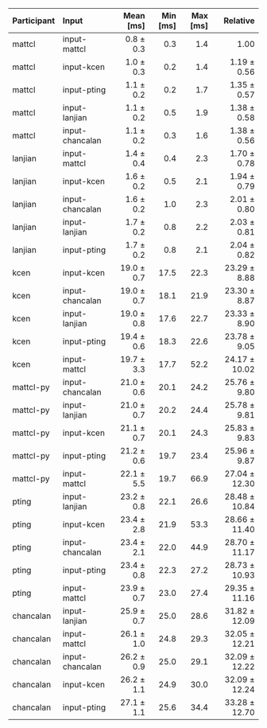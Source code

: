 | Participant | Input | Mean [ms] | Min [ms] | Max [ms] | Relative |
|:---|:---|---:|---:|---:|---:|
| mattcl | input-mattcl | 0.8 ± 0.3 | 0.3 | 1.4 | 1.00 |
| mattcl | input-kcen | 1.0 ± 0.3 | 0.2 | 1.4 | 1.19 ± 0.56 |
| mattcl | input-pting | 1.1 ± 0.2 | 0.2 | 1.7 | 1.35 ± 0.57 |
| mattcl | input-lanjian | 1.1 ± 0.2 | 0.5 | 1.9 | 1.38 ± 0.58 |
| mattcl | input-chancalan | 1.1 ± 0.2 | 0.3 | 1.6 | 1.38 ± 0.56 |
| lanjian | input-mattcl | 1.4 ± 0.4 | 0.4 | 2.3 | 1.70 ± 0.78 |
| lanjian | input-kcen | 1.6 ± 0.2 | 0.5 | 2.1 | 1.94 ± 0.79 |
| lanjian | input-chancalan | 1.6 ± 0.2 | 1.0 | 2.3 | 2.01 ± 0.80 |
| lanjian | input-lanjian | 1.7 ± 0.2 | 0.8 | 2.2 | 2.03 ± 0.81 |
| lanjian | input-pting | 1.7 ± 0.2 | 0.8 | 2.1 | 2.04 ± 0.82 |
| kcen | input-kcen | 19.0 ± 0.7 | 17.5 | 22.3 | 23.29 ± 8.88 |
| kcen | input-chancalan | 19.0 ± 0.7 | 18.1 | 21.9 | 23.30 ± 8.87 |
| kcen | input-lanjian | 19.0 ± 0.8 | 17.6 | 22.7 | 23.33 ± 8.90 |
| kcen | input-pting | 19.4 ± 0.6 | 18.3 | 22.6 | 23.78 ± 9.05 |
| kcen | input-mattcl | 19.7 ± 3.3 | 17.7 | 52.2 | 24.17 ± 10.02 |
| mattcl-py | input-chancalan | 21.0 ± 0.6 | 20.1 | 24.2 | 25.76 ± 9.80 |
| mattcl-py | input-lanjian | 21.0 ± 0.7 | 20.2 | 24.4 | 25.78 ± 9.81 |
| mattcl-py | input-kcen | 21.1 ± 0.7 | 20.1 | 24.3 | 25.83 ± 9.83 |
| mattcl-py | input-pting | 21.2 ± 0.6 | 19.7 | 23.4 | 25.96 ± 9.87 |
| mattcl-py | input-mattcl | 22.1 ± 5.5 | 19.7 | 66.9 | 27.04 ± 12.30 |
| pting | input-lanjian | 23.2 ± 0.8 | 22.1 | 26.6 | 28.48 ± 10.84 |
| pting | input-kcen | 23.4 ± 2.8 | 21.9 | 53.3 | 28.66 ± 11.40 |
| pting | input-chancalan | 23.4 ± 2.1 | 22.0 | 44.9 | 28.70 ± 11.17 |
| pting | input-pting | 23.4 ± 0.8 | 22.3 | 27.2 | 28.73 ± 10.93 |
| pting | input-mattcl | 23.9 ± 0.7 | 23.0 | 27.4 | 29.35 ± 11.16 |
| chancalan | input-lanjian | 25.9 ± 0.7 | 25.0 | 28.6 | 31.82 ± 12.09 |
| chancalan | input-mattcl | 26.1 ± 1.0 | 24.8 | 29.3 | 32.05 ± 12.21 |
| chancalan | input-chancalan | 26.2 ± 0.9 | 25.0 | 29.1 | 32.09 ± 12.22 |
| chancalan | input-kcen | 26.2 ± 1.1 | 24.9 | 30.0 | 32.09 ± 12.24 |
| chancalan | input-pting | 27.1 ± 1.1 | 25.6 | 34.4 | 33.28 ± 12.70 |
